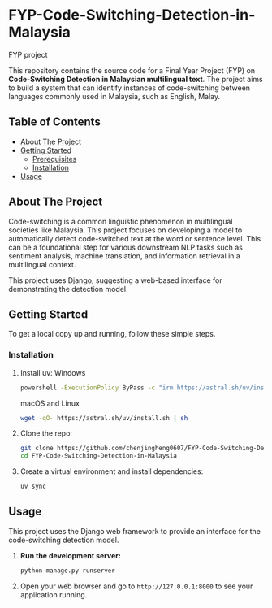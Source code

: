# FYP-Code-Switching-Detection-in-Malaysia
FYP project

This repository contains the source code for a Final Year Project (FYP) on **Code-Switching Detection in Malaysian multilingual text**. The project aims to build a system that can identify instances of code-switching between languages commonly used in Malaysia, such as English, Malay.

## Table of Contents

- [About The Project](#about-the-project)
- [Getting Started](#getting-started)
  - [Prerequisites](#prerequisites)
  - [Installation](#installation)
- [Usage](#usage)

## About The Project

Code-switching is a common linguistic phenomenon in multilingual societies like Malaysia. This project focuses on developing a model to automatically detect code-switched text at the word or sentence level. This can be a foundational step for various downstream NLP tasks such as sentiment analysis, machine translation, and information retrieval in a multilingual context.

This project uses Django, suggesting a web-based interface for demonstrating the detection model.

## Getting Started

To get a local copy up and running, follow these simple steps.

### Installation
1.  Install uv:
    Windows
    ```sh
    powershell -ExecutionPolicy ByPass -c "irm https://astral.sh/uv/install.ps1 | iex"
    ```

    macOS and Linux
    ```sh
    wget -qO- https://astral.sh/uv/install.sh | sh
    ```

2.  Clone the repo:
    ```sh
    git clone https://github.com/chenjingheng0607/FYP-Code-Switching-Detection-in-Malaysia.git
    cd FYP-Code-Switching-Detection-in-Malaysia
    ```
3.  Create a virtual environment and install dependencies:
    ```sh
    uv sync
    ```

## Usage

This project uses the Django web framework to provide an interface for the code-switching detection model.

1.  **Run the development server:**
    ```sh
    python manage.py runserver
    ```

2.  Open your web browser and go to `http://127.0.0.1:8000` to see your application running.
